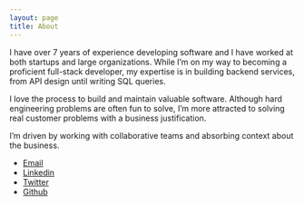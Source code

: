 ```yaml
---
layout: page
title: About
---
```


I have over 7 years of experience developing software and I have worked at both startups and large organizations. While I’m on my way to becoming a proficient full-stack developer, my expertise is in building backend services, from API design until writing SQL queries.

I love the process to build and maintain valuable software. Although hard engineering problems are often fun to solve, I’m more attracted to solving real customer problems with a business justification.

I’m driven by working with collaborative teams and absorbing context about the business.

<ul>
  <li>
    <a href="mailto:{{ site.email }}">
      <i class="fas fa-envelope"></i> Email
    </a>
  </li>
  <li>
    <a href="https://www.linkedin.com/in/{{ site.linkedin_username }}">
      <i class="fab fa-linkedin"></i> Linkedin
    </a>
  </li>
  <li>
    <a href="https://www.twitter.com/{{ site.twitter_username }}">
      <i class="fab fa-twitter"></i> Twitter
    </a>
  </li>
  <li>
    <a href="https://www.github.com/{{ site.github_username }}">
      <i class="fab fa-github"></i> Github
    </a>
  </li>
</ul>
